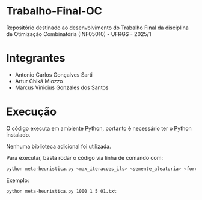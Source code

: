 # Trabalho-Final-OC
Repositório destinado ao desenvolvimento do Trabalho Final da disciplina de Otimização Combinatória (INF05010) - UFRGS - 2025/1
# Integrantes
- Antonio Carlos Gonçalves Sarti 
- Artur Chiká Miozzo
- Marcus Vinicius Gonzales dos Santos
# Execução
O código executa em ambiente Python, portanto é necessário ter o Python instalado.

Nenhuma biblioteca adicional foi utilizada.

Para executar, basta rodar o código via linha de comando com:

```bash
python meta-heuristica.py <max_iteracoes_ils> <semente_aleatoria> <forca_perturbacao> <instancia.txt>
```

Exemplo:
```bash
python meta-heuristica.py 1000 1 5 01.txt
```
